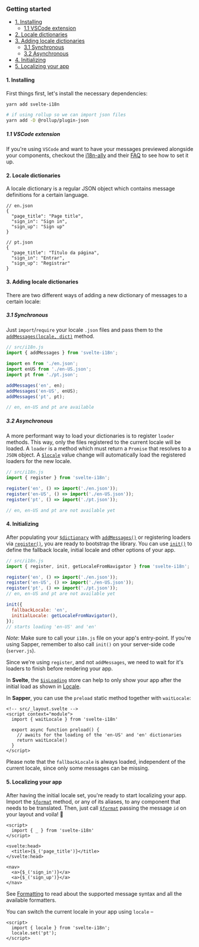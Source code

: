 ### Getting started

<!-- @import "[TOC]" {cmd="toc" depthFrom=4 depthTo=6 orderedList=false} -->

<!-- code_chunk_output -->

- [1. Installing](#1-installing)
  - [1.1 VSCode extension](#11-vscode-extension)
- [2. Locale dictionaries](#2-locale-dictionaries)
- [3. Adding locale dictionaries](#3-adding-locale-dictionaries)
  - [3.1 Synchronous](#31-synchronous)
  - [3.2 Asynchronous](#32-asynchronous)
- [4. Initializing](#4-initializing)
- [5. Localizing your app](#5-localizing-your-app)

<!-- /code_chunk_output -->

#### 1. Installing

First things first, let's install the necessary dependencies:

```sh
yarn add svelte-i18n

# if using rollup so we can import json files
yarn add -D @rollup/plugin-json
```

##### 1.1 VSCode extension

If you're using `VSCode` and want to have your messages previewed alongside your components, checkout the [i18n-ally](https://github.com/antfu/i18n-ally) and their [FAQ](https://github.com/antfu/i18n-ally/wiki/FAQ) to see how to set it up.

#### 2. Locale dictionaries

A locale dictionary is a regular JSON object which contains message definitions for a certain language.

```jsonc
// en.json
{
  "page_title": "Page title",
  "sign_in": "Sign in",
  "sign_up": "Sign up"
}

// pt.json
{
  "page_title": "Título da página",
  "sign_in": "Entrar",
  "sign_up": "Registrar"
}
```

#### 3. Adding locale dictionaries

There are two different ways of adding a new dictionary of messages to a certain locale:

##### 3.1 Synchronous

Just `import`/`require` your locale `.json` files and pass them to the [`addMessages(locale, dict)`](/docs/Methods.md#addmessage) method.

```js
// src/i18n.js
import { addMessages } from 'svelte-i18n';

import en from './en.json';
import enUS from './en-US.json';
import pt from './pt.json';

addMessages('en', en);
addMessages('en-US', enUS);
addMessages('pt', pt);

// en, en-US and pt are available
```

##### 3.2 Asynchronous

A more performant way to load your dictionaries is to register `loader` methods. This way, only the files registered to the current locale will be loaded. A `loader` is a method which must return a `Promise` that resolves to a `JSON` object. A [`$locale`](/docs/Locale.md#locale) value change will automatically load the registered loaders for the new locale.

```js
// src/i18n.js
import { register } from 'svelte-i18n';

register('en', () => import('./en.json'));
register('en-US', () => import('./en-US.json'));
register('pt', () => import('./pt.json'));

// en, en-US and pt are not available yet
```

#### 4. Initializing

After populating your [`$dictionary`](/docs/Dictionary.md) with [`addMessages()`](/docs/Methods.md#addmessages) or registering loaders via [`register()`](/docs/Methods.md#register), you are ready to bootstrap the library. You can use [`init()`](/docs/Methods.md#init) to define the fallback locale, initial locale and other options of your app.

```js
// src/i18n.js
import { register, init, getLocaleFromNavigator } from 'svelte-i18n';

register('en', () => import('./en.json'));
register('en-US', () => import('./en-US.json'));
register('pt', () => import('./pt.json'));
// en, en-US and pt are not available yet

init({
  fallbackLocale: 'en',
  initialLocale: getLocaleFromNavigator(),
});
// starts loading 'en-US' and 'en'
```

_Note_: Make sure to call your `i18n.js` file on your app's entry-point. If you're using Sapper, remember to also call `init()` on your server-side code (`server.js`).

Since we're using `register`, and not `addMessages`, we need to wait for it's loaders to finish before rendering your app.

In **Svelte**, the [`$isLoading`](/docs/Locale.md#loading) store can help to only show your app after the initial load as shown in [Locale](/docs/Locale.md#loading).

In **Sapper**, you can use the `preload` static method together with `waitLocale`:

```svelte
<!-- src/_layout.svelte -->
<script context="module">
  import { waitLocale } from 'svelte-i18n'

  export async function preload() {
    // awaits for the loading of the 'en-US' and 'en' dictionaries
    return waitLocale()
  }
</script>
```

Please note that the `fallbackLocale` is always loaded, independent of the current locale, since only some messages can be missing.

#### 5. Localizing your app

After having the initial locale set, you're ready to start localizing your app. Import the [`$format`](/docs/Formatting.md) method, or any of its aliases, to any component that needs to be translated. Then, just call [`$format`](/docs/Formatting.md) passing the message `id` on your layout and voila! 🎉

```svelte
<script>
  import { _ } from 'svelte-i18n'
</script>

<svelte:head>
  <title>{$_('page_title')}</title>
</svelte:head>

<nav>
  <a>{$_('sign_in')}</a>
  <a>{$_('sign_up')}</a>
</nav>
```

See [Formatting](/docs/Formatting.md) to read about the supported message syntax and all the available formatters.

You can switch the current locale in your app using `locale` –
```svelte
<script>
  import { locale } from 'svelte-i18n';
  locale.set('pt');
</script>
```
